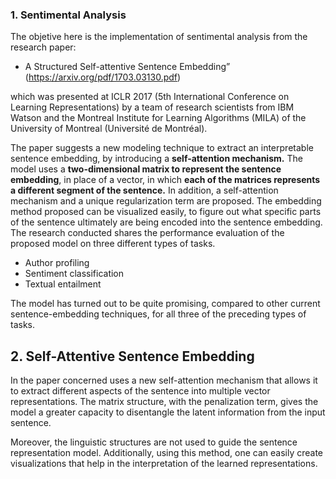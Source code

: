 ### 1. Sentimental Analysis

The objetive here is the implementation of sentimental analysis from the research paper:

- A Structured Self-attentive Sentence Embedding” (https://arxiv.org/pdf/1703.03130.pdf)

which was presented at ICLR 2017 (5th International Conference on Learning Representations)
by a team of research scientists from IBM Watson and the Montreal Institute for Learning Algorithms
(MILA) of the University of Montreal (Université de Montréal).

The paper suggests a new modeling technique to extract an
interpretable sentence embedding, by introducing a **self-attention
mechanism.** The model uses a **two-dimensional matrix to represent the
sentence embedding**, in place of a vector, in which **each of the matrices
represents a different segment of the sentence.** In addition, a self-attention
mechanism and a unique regularization term are proposed.
The embedding method proposed can be visualized easily, to figure out
what specific parts of the sentence ultimately are being encoded into the
sentence embedding. The research conducted shares the performance
evaluation of the proposed model on three different types of tasks.

- Author profiling
- Sentiment classification
- Textual entailment

The model has turned out to be quite promising, compared to other
current sentence-embedding techniques, for all three of the preceding
types of tasks.

## 2. Self-Attentive Sentence Embedding

In the paper concerned uses a new self-attention mechanism that allows it to extract different aspects of the
sentence into multiple vector representations. The matrix structure, with the penalization term, gives the model a greater capacity to disentangle the latent information from the input sentence. 

Moreover, the linguistic structures are not used to guide the sentence
representation model. Additionally, using this method, one can easily
create visualizations that help in the interpretation of the learned
representations.
